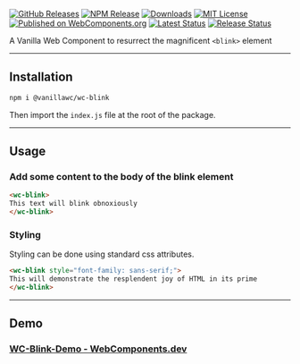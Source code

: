 [![GitHub Releases](https://img.shields.io/github/v/release/vanillawc/wc-blink.svg)](https://github.com/vanillawc/wc-blink/releases)
[![NPM Release](https://badgen.net/npm/v/@vanillawc/wc-blink)](https://www.npmjs.com/package/@vanillawc/wc-blink)
[![Downloads](https://badgen.net/npm/dt/@vanillawc/wc-blink)](https://www.npmjs.com/package/@vanillawc/wc-blink)
[![MIT License](https://img.shields.io/badge/license-MIT-blue.svg)](https://raw.githubusercontent.com/vanillawc/wc-blink/master/LICENSE)
[![Published on WebComponents.org](https://img.shields.io/badge/webcomponents.org-published-blue.svg)](https://www.webcomponents.org/element/@vanillawc/wc-blink)
[![Latest Status](https://github.com/vanillawc/wc-blink/workflows/Latest/badge.svg)](https://github.com/vanillawc/wc-blink/actions)
[![Release Status](https://github.com/vanillawc/wc-blink/workflows/Release/badge.svg)](https://github.com/vanillawc/wc-blink/actions)

A Vanilla Web Component to resurrect the magnificent `<blink>` element

 <!-- TODO: Add video graphic here -->

-----

## Installation

```sh
npm i @vanillawc/wc-blink
```

Then import the `index.js` file at the root of the package.

-----

## Usage

### Add some content to the body of the blink element

```html
<wc-blink>
This text will blink obnoxiously
</wc-blink>
```

### Styling

Styling can be done using standard css attributes.

```html
<wc-blink style="font-family: sans-serif;">
This will demonstrate the resplendent joy of HTML in its prime
</wc-blink>
```

-----

## Demo

### [WC-Blink-Demo - WebComponents.dev](https://webcomponents.dev/edit/D0ALnJi8c1AoRh9JPJBS?sv=1&pm=1)
